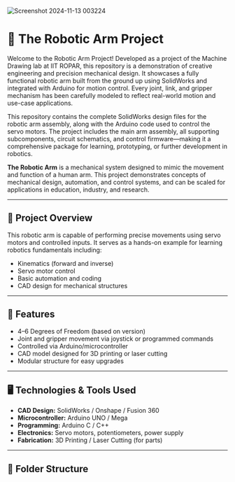 ![Screenshot 2024-11-13 003224](https://github.com/user-attachments/assets/2d5b1296-0805-46fb-a934-285fce6c85e3)

# 🤖 The Robotic Arm Project

Welcome to the Robotic Arm Project! Developed as a project of the Machine Drawing lab at IIT ROPAR, this repository is a demonstration of creative engineering and precision mechanical design. It showcases a fully functional robotic arm built from the ground up using SolidWorks and integrated with Arduino for motion control. Every joint, link, and gripper mechanism has been carefully modeled to reflect real-world motion and use-case applications.

This repository contains the complete SolidWorks design files for the robotic arm assembly, along with the Arduino code used to control the servo motors. The project includes the main arm assembly, all supporting subcomponents, circuit schematics, and control firmware—making it a comprehensive package for learning, prototyping, or further development in robotics.

**The Robotic Arm** is a mechanical system designed to mimic the movement and function of a human arm. This project demonstrates concepts of mechanical design, automation, and control systems, and can be scaled for applications in education, industry, and research.

---

## 🔧 Project Overview

This robotic arm is capable of performing precise movements using servo motors and controlled inputs. It serves as a hands-on example for learning robotics fundamentals including:

- Kinematics (forward and inverse)
- Servo motor control
- Basic automation and coding
- CAD design for mechanical structures

---

## 🧠 Features

- 4–6 Degrees of Freedom (based on version)
- Joint and gripper movement via joystick or programmed commands
- Controlled via Arduino/microcontroller
- CAD model designed for 3D printing or laser cutting
- Modular structure for easy upgrades

---

## 🖥️ Technologies & Tools Used

- **CAD Design:** SolidWorks / Onshape / Fusion 360
- **Microcontroller:** Arduino UNO / Mega
- **Programming:** Arduino C / C++
- **Electronics:** Servo motors, potentiometers, power supply
- **Fabrication:** 3D Printing / Laser Cutting (for parts)

---

## 📁 Folder Structure

